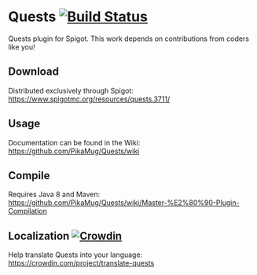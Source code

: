 # Quests [![Build Status](https://ci.codemc.org/job/PikaMug/job/Quests/badge/icon)](https://ci.codemc.org/job/PikaMug/job/Quests/)

Quests plugin for Spigot. This work depends on contributions from coders like you!

## Download

Distributed exclusively through Spigot: https://www.spigotmc.org/resources/quests.3711/

## Usage

Documentation can be found in the Wiki: https://github.com/PikaMug/Quests/wiki

## Compile

Requires Java 8 and Maven: https://github.com/PikaMug/Quests/wiki/Master-%E2%80%90-Plugin-Compilation

## Localization [![Crowdin](https://d322cqt584bo4o.cloudfront.net/translate-quests/localized.svg)](https://crowdin.com/project/translate-quests)

Help translate Quests into your language: https://crowdin.com/project/translate-quests
